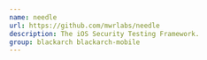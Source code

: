 ```yaml
---
name: needle
url: https://github.com/mwrlabs/needle
description: The iOS Security Testing Framework.
group: blackarch blackarch-mobile
---
```

